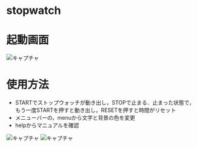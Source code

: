 # stopwatch
# 起動画面
![キャプチャ](https://github.com/mikita930/stopwatch/assets/134924913/cd72c8f2-7e37-42f3-a65c-813bcb53834c)
# 使用方法
* STARTでストップウォッチが動き出し，STOPで止まる．止まった状態で，もう一度STARTを押すと動き出し，RESETを押すと時間がリセット
* メニューバーの，menuから文字と背景の色を変更
* helpからマニュアルを確認

![キャプチャ](https://github.com/mikita930/stopwatch/assets/134924913/c1a66762-1c81-4dd7-997b-863a83009efb)
![キャプチャ](https://github.com/mikita930/stopwatch/assets/134924913/0385b141-4e22-47e2-b33d-5d8355fbc4d9)
